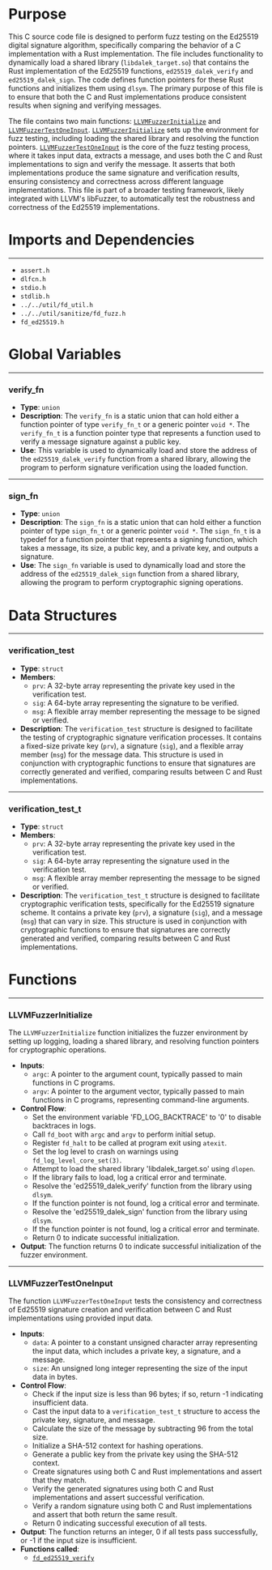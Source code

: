 # Purpose
This C source code file is designed to perform fuzz testing on the Ed25519 digital signature algorithm, specifically comparing the behavior of a C implementation with a Rust implementation. The file includes functionality to dynamically load a shared library (`libdalek_target.so`) that contains the Rust implementation of the Ed25519 functions, `ed25519_dalek_verify` and `ed25519_dalek_sign`. The code defines function pointers for these Rust functions and initializes them using `dlsym`. The primary purpose of this file is to ensure that both the C and Rust implementations produce consistent results when signing and verifying messages.

The file contains two main functions: [`LLVMFuzzerInitialize`](#LLVMFuzzerInitialize) and [`LLVMFuzzerTestOneInput`](#LLVMFuzzerTestOneInput). [`LLVMFuzzerInitialize`](#LLVMFuzzerInitialize) sets up the environment for fuzz testing, including loading the shared library and resolving the function pointers. [`LLVMFuzzerTestOneInput`](#LLVMFuzzerTestOneInput) is the core of the fuzz testing process, where it takes input data, extracts a message, and uses both the C and Rust implementations to sign and verify the message. It asserts that both implementations produce the same signature and verification results, ensuring consistency and correctness across different language implementations. This file is part of a broader testing framework, likely integrated with LLVM's libFuzzer, to automatically test the robustness and correctness of the Ed25519 implementations.
# Imports and Dependencies

---
- `assert.h`
- `dlfcn.h`
- `stdio.h`
- `stdlib.h`
- `../../util/fd_util.h`
- `../../util/sanitize/fd_fuzz.h`
- `fd_ed25519.h`


# Global Variables

---
### verify\_fn
- **Type**: `union`
- **Description**: The `verify_fn` is a static union that can hold either a function pointer of type `verify_fn_t` or a generic pointer `void *`. The `verify_fn_t` is a function pointer type that represents a function used to verify a message signature against a public key.
- **Use**: This variable is used to dynamically load and store the address of the `ed25519_dalek_verify` function from a shared library, allowing the program to perform signature verification using the loaded function.


---
### sign\_fn
- **Type**: `union`
- **Description**: The `sign_fn` is a static union that can hold either a function pointer of type `sign_fn_t` or a generic pointer `void *`. The `sign_fn_t` is a typedef for a function pointer that represents a signing function, which takes a message, its size, a public key, and a private key, and outputs a signature.
- **Use**: The `sign_fn` variable is used to dynamically load and store the address of the `ed25519_dalek_sign` function from a shared library, allowing the program to perform cryptographic signing operations.


# Data Structures

---
### verification\_test
- **Type**: `struct`
- **Members**:
    - `prv`: A 32-byte array representing the private key used in the verification test.
    - `sig`: A 64-byte array representing the signature to be verified.
    - `msg`: A flexible array member representing the message to be signed or verified.
- **Description**: The `verification_test` structure is designed to facilitate the testing of cryptographic signature verification processes. It contains a fixed-size private key (`prv`), a signature (`sig`), and a flexible array member (`msg`) for the message data. This structure is used in conjunction with cryptographic functions to ensure that signatures are correctly generated and verified, comparing results between C and Rust implementations.


---
### verification\_test\_t
- **Type**: `struct`
- **Members**:
    - `prv`: A 32-byte array representing the private key used in the verification test.
    - `sig`: A 64-byte array representing the signature used in the verification test.
    - `msg`: A flexible array member representing the message to be signed or verified.
- **Description**: The `verification_test_t` structure is designed to facilitate cryptographic verification tests, specifically for the Ed25519 signature scheme. It contains a private key (`prv`), a signature (`sig`), and a message (`msg`) that can vary in size. This structure is used in conjunction with cryptographic functions to ensure that signatures are correctly generated and verified, comparing results between C and Rust implementations.


# Functions

---
### LLVMFuzzerInitialize<!-- {{#callable:LLVMFuzzerInitialize}} -->
The `LLVMFuzzerInitialize` function initializes the fuzzer environment by setting up logging, loading a shared library, and resolving function pointers for cryptographic operations.
- **Inputs**:
    - `argc`: A pointer to the argument count, typically passed to main functions in C programs.
    - `argv`: A pointer to the argument vector, typically passed to main functions in C programs, representing command-line arguments.
- **Control Flow**:
    - Set the environment variable 'FD_LOG_BACKTRACE' to '0' to disable backtraces in logs.
    - Call `fd_boot` with `argc` and `argv` to perform initial setup.
    - Register `fd_halt` to be called at program exit using `atexit`.
    - Set the log level to crash on warnings using `fd_log_level_core_set(3)`.
    - Attempt to load the shared library 'libdalek_target.so' using `dlopen`.
    - If the library fails to load, log a critical error and terminate.
    - Resolve the 'ed25519_dalek_verify' function from the library using `dlsym`.
    - If the function pointer is not found, log a critical error and terminate.
    - Resolve the 'ed25519_dalek_sign' function from the library using `dlsym`.
    - If the function pointer is not found, log a critical error and terminate.
    - Return 0 to indicate successful initialization.
- **Output**: The function returns 0 to indicate successful initialization of the fuzzer environment.


---
### LLVMFuzzerTestOneInput<!-- {{#callable:LLVMFuzzerTestOneInput}} -->
The function `LLVMFuzzerTestOneInput` tests the consistency and correctness of Ed25519 signature creation and verification between C and Rust implementations using provided input data.
- **Inputs**:
    - `data`: A pointer to a constant unsigned character array representing the input data, which includes a private key, a signature, and a message.
    - `size`: An unsigned long integer representing the size of the input data in bytes.
- **Control Flow**:
    - Check if the input size is less than 96 bytes; if so, return -1 indicating insufficient data.
    - Cast the input data to a `verification_test_t` structure to access the private key, signature, and message.
    - Calculate the size of the message by subtracting 96 from the total size.
    - Initialize a SHA-512 context for hashing operations.
    - Generate a public key from the private key using the SHA-512 context.
    - Create signatures using both C and Rust implementations and assert that they match.
    - Verify the generated signatures using both C and Rust implementations and assert successful verification.
    - Verify a random signature using both C and Rust implementations and assert that both return the same result.
    - Return 0 indicating successful execution of all tests.
- **Output**: The function returns an integer, 0 if all tests pass successfully, or -1 if the input size is insufficient.
- **Functions called**:
    - [`fd_ed25519_verify`](fd_ed25519_user.c.driver.md#fd_ed25519_verify)


